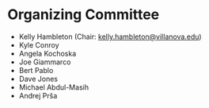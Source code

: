 # Organizing Committee

* Kelly Hambleton (Chair: kelly.hambleton@villanova.edu)
* Kyle Conroy
* Angela Kochoska
* Joe Giammarco
* Bert Pablo
* Dave Jones
* Michael Abdul-Masih
* Andrej Prša
